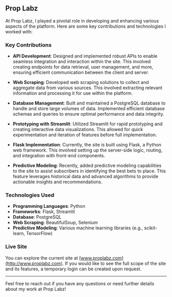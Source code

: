 
## Prop Labz

At Prop Labz, I played a pivotal role in developing and enhancing various aspects of the platform. Here are some key contributions and technologies I worked with:

### Key Contributions

- **API Development**: Designed and implemented robust APIs to enable seamless integration and interaction within the site. This involved creating endpoints for data retrieval, user management, and more, ensuring efficient communication between the client and server.

- **Web Scraping**: Developed web scraping solutions to collect and aggregate data from various sources. This involved extracting relevant information and processing it for use within the platform.

- **Database Management**: Built and maintained a PostgreSQL database to handle and store large volumes of data. Implemented efficient database schemas and queries to ensure optimal performance and data integrity.

- **Prototyping with Streamlit**: Utilized Streamlit for rapid prototyping and creating interactive data visualizations. This allowed for quick experimentation and iteration of features before full implementation.

- **Flask Implementation**: Currently, the site is built using Flask, a Python web framework. This involved setting up the server-side logic, routing, and integration with front-end components.

- **Predictive Modeling**: Recently, added predictive modeling capabilities to the site to assist subscribers in identifying the best bets to place. This feature leverages historical data and advanced algorithms to provide actionable insights and recommendations.

### Technologies Used

- **Programming Languages**: Python
- **Frameworks**: Flask, Streamlit
- **Database**: PostgreSQL
- **Web Scraping**: BeautifulSoup, Selenium
- **Predictive Modeling**: Various machine learning libraries (e.g., scikit-learn, TensorFlow)

### Live Site

You can explore the current site at [www.proplabz.com](http://www.proplabz.com). If you would like to see the full scope of the site and its features, a temporary login can be created upon request.

---

Feel free to reach out if you have any questions or need further details about my work at Prop Labz!
